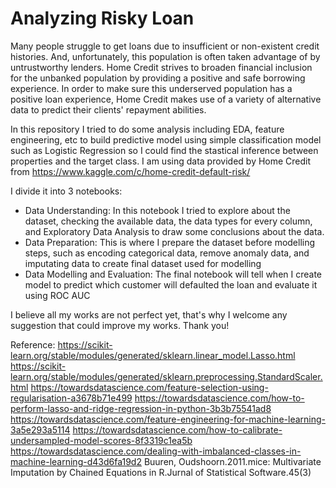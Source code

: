 # Analyzing Risky Loan


Many people struggle to get loans due to insufficient or non-existent credit histories. And, unfortunately, this population is often taken advantage of by untrustworthy lenders. Home Credit strives to broaden financial inclusion for the unbanked population by providing a positive and safe borrowing experience. In order to make sure this underserved population has a positive loan experience, Home Credit makes use of a variety of alternative data to predict their clients' repayment abilities.

In this repository I tried to do some analysis including EDA, feature engineering, etc to build predictive model using simple classification model such as Logistic Regression so I could find the stastical inference between properties and the target class. I am using data provided by Home Credit from https://www.kaggle.com/c/home-credit-default-risk/

I divide it into 3 notebooks:
* Data Understanding: In this notebook I tried to explore about the dataset, checking the available data, the data types for every column, and Exploratory Data Analysis to draw some conclusions about the data.
* Data Preparation: This is where I prepare the dataset before modelling steps, such as encoding categorical data, remove anomaly data, and imputating data to create final dataset used for modelling
* Data Modelling and Evaluation: The final notebook will tell when I create model to predict which customer will defaulted the loan and evaluate it using ROC AUC

I believe all my works are not perfect yet, that's why I welcome any suggestion that could improve my works. Thank you!

Reference:
https://scikit-learn.org/stable/modules/generated/sklearn.linear_model.Lasso.html
https://scikit-learn.org/stable/modules/generated/sklearn.preprocessing.StandardScaler.html
https://towardsdatascience.com/feature-selection-using-regularisation-a3678b71e499
https://towardsdatascience.com/how-to-perform-lasso-and-ridge-regression-in-python-3b3b75541ad8
https://towardsdatascience.com/feature-engineering-for-machine-learning-3a5e293a5114
https://towardsdatascience.com/how-to-calibrate-undersampled-model-scores-8f3319c1ea5b
https://towardsdatascience.com/dealing-with-imbalanced-classes-in-machine-learning-d43d6fa19d2
Buuren, Oudshoorn.2011.mice: Multivariate Imputation by Chained Equations in R.Jurnal of Statistical Software.45(3)
